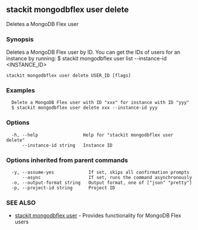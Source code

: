## stackit mongodbflex user delete

Deletes a MongoDB Flex user

### Synopsis

Deletes a MongoDB Flex user by ID. You can get the IDs of users for an instance by running:
  $ stackit mongodbflex user list --instance-id <INSTANCE_ID>

```
stackit mongodbflex user delete USER_ID [flags]
```

### Examples

```
  Delete a MongoDB Flex user with ID "xxx" for instance with ID "yyy"
  $ stackit mongodbflex user delete xxx --instance-id yyy
```

### Options

```
  -h, --help                 Help for "stackit mongodbflex user delete"
      --instance-id string   Instance ID
```

### Options inherited from parent commands

```
  -y, --assume-yes             If set, skips all confirmation prompts
      --async                  If set, runs the command asynchronously
  -o, --output-format string   Output format, one of ["json" "pretty"]
  -p, --project-id string      Project ID
```

### SEE ALSO

* [stackit mongodbflex user](./stackit_mongodbflex_user.md)	 - Provides functionality for MongoDB Flex users

